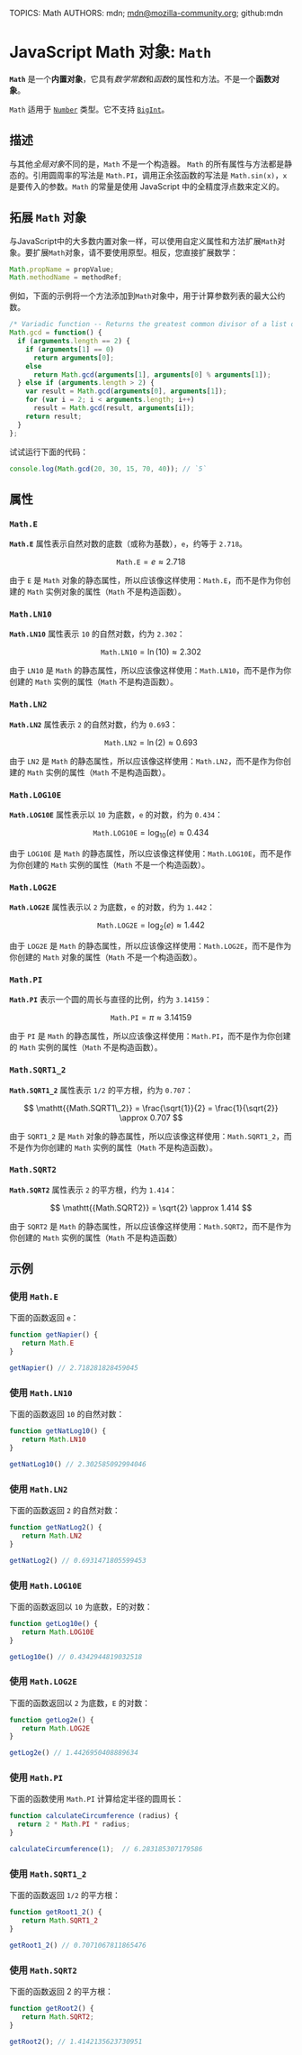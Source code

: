 TOPICS: Math
AUTHORS: mdn; mdn@mozilla-community.org; github:mdn

# JavaScript Math 对象: `Math`

**`Math`** 是一个**内置对象**，它具有*数学常数*和*函数*的属性和方法。不是一个**函数对象**。

`Math` 适用于 [`Number`](/zh-hans/webfrontend/Number) 类型。它不支持 [`BigInt`](/zh-hans/webfrontend/BigInt)。

## 描述

与其他*全局对象*不同的是，`Math` 不是一个构造器。 `Math` 的所有属性与方法都是静态的。引用圆周率的写法是 `Math.PI`，调用正余弦函数的写法是 `Math.sin(x)`，`x`
是要传入的参数。`Math` 的常量是使用 JavaScript 中的全精度浮点数来定义的。

## 拓展 `Math` 对象

与JavaScript中的大多数内置对象一样，可以使用自定义属性和方法扩展`Math`对象。要扩展`Math`对象，请不要使用原型。相反，您直接扩展数学：

```javascript
Math.propName = propValue;
Math.methodName = methodRef;
```

例如，下面的示例将一个方法添加到`Math`对象中，用于计算参数列表的最大公约数。

```javascript
/* Variadic function -- Returns the greatest common divisor of a list of arguments */
Math.gcd = function() {
  if (arguments.length == 2) {
    if (arguments[1] == 0)
      return arguments[0];
    else
      return Math.gcd(arguments[1], arguments[0] % arguments[1]);
  } else if (arguments.length > 2) {
    var result = Math.gcd(arguments[0], arguments[1]);
    for (var i = 2; i < arguments.length; i++)
      result = Math.gcd(result, arguments[i]);
    return result;
  }
};
```

试试运行下面的代码：

```javascript
console.log(Math.gcd(20, 30, 15, 70, 40)); // `5`
```

## 属性

### `Math.E`

**`Math.E`** 属性表示自然对数的底数（或称为基数），`e`，约等于 `2.718`。

$$
\mathtt{{Math.E}} = e \approx 2.718
$$

由于 `E` 是 `Math` 对象的静态属性，所以应该像这样使用：`Math.E`，而不是作为你创建的 `Math` 实例对象的属性（`Math` 不是构造函数）。

### `Math.LN10`

**`Math.LN10`** 属性表示 `10` 的自然对数，约为 `2.302`：

$$
\mathtt{{Math.LN10}} = \ln(10) \approx 2.302
$$

由于 `LN10` 是 `Math` 的静态属性，所以应该像这样使用：`Math.LN10`，而不是作为你创建的 `Math` 实例的属性（`Math` 不是构造函数）。

### `Math.LN2`

**`Math.LN2`** 属性表示 `2` 的自然对数，约为 `0.69`3：

$$
\mathtt{{Math.LN2}} = \ln(2) \approx 0.693
$$

由于 `LN2` 是 `Math` 的静态属性，所以应该像这样使用：`Math.LN2`，而不是作为你创建的 `Math` 实例的属性（`Math` 不是构造函数）。

### `Math.LOG10E`

**`Math.LOG10E`** 属性表示以 `10` 为底数，`e` 的对数，约为 `0.434`：

$$
\mathtt{{Math.LOG10E}} = \log_{10}(e) \approx 0.434
$$

由于 `LOG10E` 是 `Math` 的静态属性，所以应该像这样使用：`Math.LOG10E`，而不是作为你创建的 `Math` 实例的属性（`Math` 不是一个构造函数）。

### `Math.LOG2E`

**`Math.LOG2E`** 属性表示以 `2` 为底数，`e` 的对数，约为 `1.442`：

$$
\mathtt{{Math.LOG2E}} = \log_2(e) \approx 1.442
$$

由于 `LOG2E` 是 `Math` 的静态属性，所以应该像这样使用：`Math.LOG2E`，而不是作为你创建的 `Math` 对象的属性（`Math` 不是一个构造函数）。

### `Math.PI`

**`Math.PI`** 表示一个圆的周长与直径的比例，约为 `3.14159`：

$$
\mathtt{{Math.PI}} = \pi \approx 3.14159
$$

由于 `PI` 是 `Math` 的静态属性，所以应该像这样使用：`Math.PI`，而不是作为你创建的 `Math` 实例的属性（`Math` 不是构造函数）。

### `Math.SQRT1_2`

**`Math.SQRT1_2`** 属性表示 `1/2` 的平方根，约为 `0.707`：

$$
\mathtt{{Math.SQRT1\_2}} = \frac{\sqrt{1}}{2} = \frac{1}{\sqrt{2}} \approx 0.707
$$

由于 `SQRT1_2` 是 `Math` 对象的静态属性，所以应该像这样使用：`Math.SQRT1_2`，而不是作为你创建的 `Math` 实例的属性（`Math` 不是构造函数）。

### `Math.SQRT2`

**`Math.SQRT2`** 属性表示 `2` 的平方根，约为 `1.414`：

$$
\mathtt{{Math.SQRT2}} = \sqrt{2} \approx 1.414
$$

由于 `SQRT2` 是 `Math` 的静态属性，所以应该像这样使用：`Math.SQRT2`，而不是作为你创建的 `Math` 实例的属性（`Math` 不是构造函数）

## 示例

### 使用 `Math.E`

下面的函数返回 `e`：

```javascript
function getNapier() {
   return Math.E
}

getNapier() // 2.718281828459045
```

### 使用 `Math.LN10`

下面的函数返回 `10` 的自然对数：

```javascript
function getNatLog10() {
   return Math.LN10
}

getNatLog10() // 2.302585092994046
```

### 使用 `Math.LN2`

下面的函数返回 `2` 的自然对数：

```javascript
function getNatLog2() {
   return Math.LN2
}

getNatLog2() // 0.6931471805599453
```

### 使用 `Math.LOG10E`

下面的函数返回以 `10` 为底数，E的对数：

```javascript
function getLog10e() {
   return Math.LOG10E
}

getLog10e() // 0.4342944819032518
```

### 使用 `Math.LOG2E`

下面的函数返回以 `2` 为底数，`E` 的对数：

```javascript
function getLog2e() {
   return Math.LOG2E
}

getLog2e() // 1.4426950408889634
```

### 使用 `Math.PI`

下面的函数使用 `Math.PI` 计算给定半径的圆周长：

```javascript
function calculateCircumference (radius) {
  return 2 * Math.PI * radius;
}

calculateCircumference(1);  // 6.283185307179586
```

### 使用 `Math.SQRT1_2`

下面的函数返回 `1/2` 的平方根：

```javascript
function getRoot1_2() {
   return Math.SQRT1_2
}

getRoot1_2() // 0.7071067811865476
```

### 使用 `Math.SQRT2`

下面的函数返回 2 的平方根：

```javascript
function getRoot2() {
   return Math.SQRT2;
}

getRoot2(); // 1.4142135623730951
```
